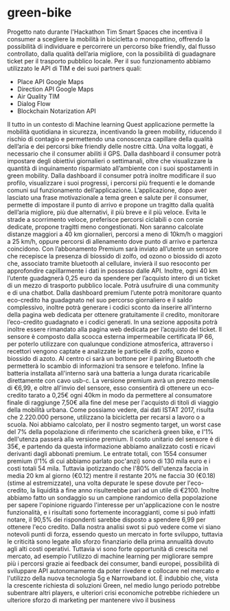 # green-bike
Progetto nato durante l'Hackathon Tim Smart Spaces che incentiva il consumer a scegliere la mobilità in bicicletta o monopattino, offrendo la possibilità di individuare e percorrere un percorso bike friendly, dal flusso controllato, dalla qualità dell’aria migliore, con la possibilità di guadagnare ticket per il trasporto pubblico locale. 
Per il suo funzionamento abbiamo utilizzato le API di TIM e dei suoi partners quali:
-	Place API Google Maps 
-	Direction API Google Maps
-	Air Quality TIM 
-	Dialog Flow
-	Blockchain Notarization API

Il tutto in un contesto di Machine learning
Quest applicazione permette la mobilità quotidiana in sicurezza, incentivando la green mobility, riducendo il rischio di contagio e permettendo una conoscenza capillare della qualità dell’aria e dei percorsi bike friendly delle nostre città.
Una volta loggati, è necessario che il consumer abiliti il GPS.
Dalla dashboard il consumer potrà impostare degli obiettivi giornalieri o settimanali, oltre che visualizzare la quantità di inquinamento risparmiato all’ambiente con i suoi spostamenti in green mobility.
Dalla dashboard il consumer potrà inoltre modificare il suo profilo, visualizzare i suoi progressi, i percorsi più frequenti e le domande comuni sul funzionamento dell’applicazione.
L’applicazione, dopo aver lasciato una frase motivazionale a tema green e salute per il consumer, permette di impostare il punto di arrivo e propone un tragitto dalla qualità dell’aria migliore, più due alternativi, il più breve e il più veloce. 
Evita le strade a scorrimento veloce, preferisce percorsi ciclabili o con corsie dedicate, propone tragitti meno congestionati. Non saranno calcolate distanze maggiori a 40 km giornalieri, percorsi a meno di 10km/h o maggiori a 25 km/h, oppure percorsi di allenamento dove punto di arrivo e partenza coincidono.
Con l’abbonamento Premium
sarà inviato all’utente un sensore che recepisce la presenza di biossido di zolfo, od ozono o biossido di azoto che, associato tramite bluetooth al cellulare, invierà il suo resoconto per approfondire capillarmente i dati in possesso dalle API.  Inoltre, ogni 40 km l’utente guadagnerà 0,25 euro da spendere per l’acquisto intero di un ticket di un mezzo di trasporto pubblico locale. Potrà usufruire di una community  e di una chatbot.
Dalla dashboard premium l’utente potrà monitorare quanto eco-credito ha guadagnato nel suo percorso giornaliero e il saldo complessivo, inoltre potrà generare i codici sconto da inserire all’interno della pagina web dedicata per ottenere gratuitamente il credito, monitorare l’eco-credito guadagnato e i codici generati. 
In una sezione apposita potrà inoltre essere rimandato alla pagina web dedicata per l’acquisto del ticket.
Il sensore è composto dalla scocca esterna impermeabile certificata IP 66, per poterlo utilizzare con qualunque condizione atmosferica, attraverso i recettori vengono captate e analizzate le particelle di zolfo, ozono e biossido di azoto. Al centro ci sarà un bottone per il pairing Bluetooth che permetterà lo scambio di informazioni tra sensore e telefono. Infine la batteria installata all'interno sarà una batteria a lunga durata ricaricabile direttamente con cavo usb-c. 
La versione premium avrà un prezzo mensile di €6,99, e oltre all'invio del sensore, esso consentirà di ottenere un eco-credito tarato a 0,25€ ogni 40km in modo da permettere al consumatore finale di raggiunge 7,50€ alla fine del mese per l'acquisto di titoli di viaggio della mobilità urbana. 
Come possiamo vedere, dai dati ISTAT 2017, risulta che 2.220.000 persone, utilizzano la bicicletta per recarsi a lavoro o a scuola. 
Noi abbiamo calcolato, per il nostro segmento target, un worst case del 7% della popolazione di riferimento che scaricherà green bike, e l'1% dell'utenza passerà alla versione premium. 
Il costo unitario del sensore è di 35€, e partendo da questa informazione abbiamo analizzato costi e ricavi derivanti dagli abbonati premium. 
Le entrate totali, con 1554 consumer premium (l'1% di cui abbiamo parlato poc'anzi) sono di 130 mila euro e i costi totali 54 mila. 
Tuttavia ipotizzando che l'80% dell'utenza faccia in media 20 km al giorno (€0.12) mentre il restante 20% ne faccia 30 (€0.18) (stime al estremizzate), una volta depurate le spese dovute per l'eco-credito, la liquidità a fine anno risulterebbe pari ad un utile di €2100.
Inoltre abbiamo fatto un sondaggio su un campione randomico della popolazione per sapere l'opinione riguardo l'interesse per un'applicazione con le nostre funzionalità, e i risultati sono fortemente incoraggianti, come si può infatti notare, il 90,5% dei rispondenti sarebbe disposto a spendere 6,99 per ottenere l'eco credito. 
Dalla nostra analisi swot si può vedere come vi siano notevoli punti di forza, essendo questo un mercato in forte sviluppo, tuttavia le criticità sono legate allo sforzo finanziario della prima annualità dovuto agli alti costi operativi. 
Tuttavia vi sono forte opportunità di crescita nel mercato, ad esempio l'utilizzo di machine learning per migliorare sempre più i percorsi grazie ai feedback dei consumer, bandi europei, possibilità di sviluppare API autonomamente da poter rivedere e collocare nel mercato e l'utilizzo della nuova tecnologia 5g e Narrowband iot. 
È indubbio che, vista la crescente richiesta di soluzioni Green, nel medio lungo periodo potrebbe subentrare altri players, e ulteriori crisi economiche potrebbe richiedere un ulteriore sforzo di marketing per mantenere vivo il business
